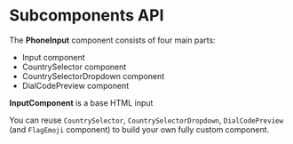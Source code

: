 # Subcomponents API

The **PhoneInput** component consists of four main parts:

- Input component
- CountrySelector component
- CountrySelectorDropdown component
- DialCodePreview component

**InputComponent** is a base HTML input

You can reuse `CountrySelector`, `CountrySelectorDropdown`, `DialCodePreview` (and `FlagEmoji` component) to build your own fully custom component.
